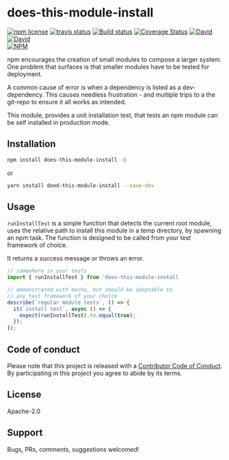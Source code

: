 # does-this-module-install
<!-- badge -->
[![npm license](https://img.shields.io/npm/l/does-this-module-install.svg)](https://www.npmjs.com/package/does-this-module-install)
[![travis status](https://img.shields.io/travis/sramam/does-this-module-install.svg)](https://travis-ci.org/sramam/does-this-module-install)
[![Build status](https://ci.appveyor.com/api/projects/status/90am2usst4qeutgi?svg=true)](https://ci.appveyor.com/project/sramam/does-this-module-install)
[![Coverage Status](https://coveralls.io/repos/github/sramam/does-this-module-install/badge.svg?branch=master)](https://coveralls.io/github/sramam/does-this-module-install?branch=master)
[![David](https://david-dm.org/sramam/does-this-module-install/status.svg)](https://david-dm.org/sramam/does-this-module-install)
[![David](https://david-dm.org/sramam/does-this-module-install/dev-status.svg)](https://david-dm.org/sramam/does-this-module-install?type=dev)
<br/>
[![NPM](https://nodei.co/npm/does-this-module-install.png?downloads=true&downloadRank=true&stars=true)](https://nodei.co/npm/does-this-module-install/)
<!-- endbadge -->
npm encourages the creation of small modules to compose a larger system.
One problem that surfaces is that smaller modules have to be tested for
deployment.

A common cause of error is when a dependency is listed as a dev-dependency. This causes needless frustration - and multiple
trips to a the git-repo to ensure it all works as intended.

This module, provides a unit installation test, that tests an
npm module can be self installed in production mode.

## Installation

```bash
npm install does-this-module-install -D
```

or

```bash
yarn install doed-this-module-install --save-dev
```

## Usage

`runInstallTest` is a simple function that detects the current root module, uses the relative path
to install this module in a temp directory, by spawning an npm task. The function is designed to be
called from your test framework of choice.

It returns a success message or throws an error.

```TypeScript
// somewhere in your tests
import { runInstallTest } from 'does-this-module-install

// demonstrated with mocha, but should be adaptable to
// any test framework of your choice
describe(`regular module tests`, () => {
  it(`install test`, async () => {
    expect(runInstallTest).to.equal(true);
  });
});
```

## Code of conduct
Please note that this project is released with a [Contributor Code of Conduct](code-of-conduct.md).
By participating in this project you agree to abide by its terms.

## License

Apache-2.0

## Support

Bugs, PRs, comments, suggestions welcomed!
